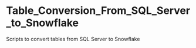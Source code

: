 # Table_Conversion_From_SQL_Server_to_Snowflake
Scripts to convert tables from SQL Server to Snowflake
